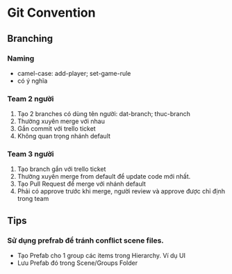 # Git Convention
## Branching
### Naming
- camel-case: add-player; set-game-rule
- có ý nghĩa
### Team 2 người
1. Tạo 2 branches có dùng tên người: dat-branch; thuc-branch
2. Thường xuyên merge với nhau
3. Gắn commit với trello ticket
4. Không quan trọng nhánh default
### Team 3 người
1. Tạo branch gắn với trello ticket
2. Thường xuyên merge from default để update code mới nhất.
3. Tạo Pull Request để merge với nhánh default
4. Phải có approve trước khi merge, người review và approve được chỉ định trong team

## Tips
### Sử dụng prefrab để tránh conflict scene files.
- Tạo Prefab cho 1 group các items trong Hierarchy. Ví dụ UI
- Lưu Prefab đó trong Scene/Groups Folder
